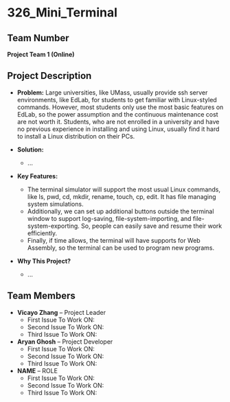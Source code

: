 # 326_Mini_Terminal

## Team Number
**Project Team 1 (Online)**

## Project Description
- **Problem:**
Large universities, like UMass, usually provide ssh server environments, like EdLab, for students to get familiar with Linux-styled commands. However, most students only use the most basic features on EdLab, so the power assumption and the continuous maintenance cost are not worth it. 
Students, who are not enrolled in a university and have no previous experience in installing and using Linux, usually find it hard to install a Linux distribution on their PCs. 

  
- **Solution:**
    - ...
- **Key Features:**
    - The terminal simulator will support the most usual Linux commands, like ls, pwd, cd, mkdir, rename, touch, cp, edit. It has file managing system simulations.
    - Additionally, we can set up additional buttons outside the terminal window to support log-saving, file-system-importing, and file-system-exporting. So, people can easily save and resume their work efficiently.
    - Finally, if time allows, the terminal will have supports for Web Assembly, so the terminal can be used to program new programs.
- **Why This Project?**
    - ...

## Team Members
- **Vicayo Zhang** – Project Leader
    - First Issue To Work ON: 
    - Second Issue To Work ON: 
    - Third Issue To Work ON:
- **Aryan Ghosh** – Project Developer
    - First Issue To Work ON:
    - Second Issue To Work ON:
    - Third Issue To Work ON:
- **NAME** – ROLE
    - First Issue To Work ON:
    - Second Issue To Work ON:
    - Third Issue To Work ON: 
